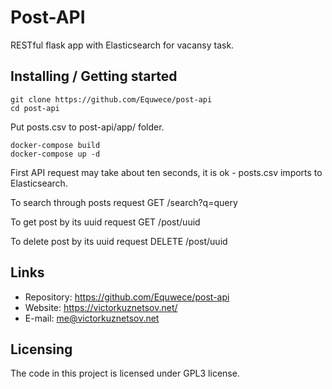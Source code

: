 # Post-API

RESTful flask app with Elasticsearch for vacansy task.

## Installing / Getting started

```shell
git clone https://github.com/Equwece/post-api
cd post-api
```

Put posts.csv to post-api/app/ folder.

```shell
docker-compose build
docker-compose up -d
```

First API request may take about ten seconds, it is ok - posts.csv imports to Elasticsearch.

To search through posts request GET /search?q=query

To get post by its uuid request GET /post/uuid 

To delete post by its uuid request DELETE /post/uuid 

## Links

- Repository: https://github.com/Equwece/post-api
- Website: https://victorkuznetsov.net/
- E-mail: me@victorkuznetsov.net

## Licensing

The code in this project is licensed under GPL3 license.
